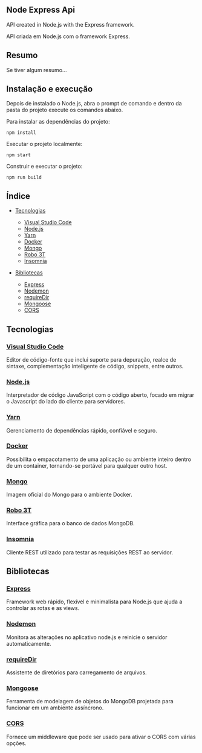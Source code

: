 ## Node Express Api

API created in Node.js with the Express framework.

API criada em Node.js com o framework Express.


## Resumo

Se tiver algum resumo...


## Instalação e execução

Depois de instalado o Node.js, abra o prompt de comando e dentro da pasta do projeto execute os comandos abaixo.

Para instalar as dependências do projeto:
```
npm install
```

Executar o projeto localmente:
```
npm start
```

Construir e executar o projeto:
```
npm run build
```


## Índice

- [Tecnologias](#tecnologias)
  - [Visual Studio Code](#visual-studio-code)
  - [Node.js](#nodejs)
  - [Yarn](#yarn)
  - [Docker](#docker)
  - [Mongo](#mongo)
  - [Robo 3T](#robo-3t)
  - [Insomnia](#insomnia)
  
- [Bibliotecas](#bibliotecas)
  - [Express](#express)
  - [Nodemon](#nodemon)
  - [requireDir](#requiredir)
  - [Mongoose](#mongoose)
  - [CORS](#cors)


## Tecnologias

### [Visual Studio Code](https://code.visualstudio.com)
Editor de código-fonte que inclui suporte para depuração, realce de sintaxe, complementação inteligente de código, snippets, entre outros.

### [Node.js](https://nodejs.org/)
Interpretador de código JavaScript com o código aberto, focado em migrar o Javascript do lado do cliente para servidores.

### [Yarn](https://yarnpkg.com/)
Gerenciamento de dependências rápido, confiável e seguro.

### [Docker](https://www.docker.com)
Possibilita o empacotamento de uma aplicação ou ambiente inteiro dentro de um container, tornando-se portável para qualquer outro host.

### [Mongo](https://hub.docker.com/_/mongo)
Imagem oficial do Mongo para o ambiente Docker.

### [Robo 3T](https://robomongo.org)
Interface gráfica para o banco de dados MongoDB.

### [Insomnia](https://insomnia.rest)
Cliente REST utilizado para testar as requisições REST ao servidor.


## Bibliotecas

### [Express](https://github.com/expressjs/express)
Framework web rápido, flexível e minimalista para Node.js que ajuda a controlar as rotas e as views.

### [Nodemon](https://github.com/remy/nodemon)
Monitora as alterações no aplicativo node.js e reinicie o servidor automaticamente.

### [requireDir](https://github.com/aseemk/requireDir)
Assistente de diretórios para carregamento de arquivos.

### [Mongoose](https://github.com/Automattic/mongoose)
Ferramenta de modelagem de objetos do MongoDB projetada para funcionar em um ambiente assíncrono.

### [CORS](https://github.com/expressjs/cors)
Fornece um middleware que pode ser usado para ativar o CORS com várias opções.
